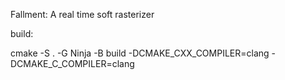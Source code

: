 Fallment: A real time soft rasterizer


build:

cmake -S . -G Ninja -B build -DCMAKE_CXX_COMPILER=clang -DCMAKE_C_COMPILER=clang